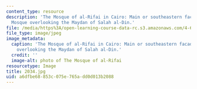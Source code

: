 ```yaml
---
content_type: resource
description: 'The Mosque of al-Rifai in Cairo: Main or southeastern facade of the
  Mosque overlooking the Maydan of Salah al-Din.'
file: /media/https%3A/open-learning-course-data-rc.s3.amazonaws.com/4-614-religious-architecture-and-islamic-cultures-fall-2002/a6dfbe68853c075e765add0d013b2088_2034.jpg
file_type: image/jpeg
image_metadata:
  caption: 'The Mosque of al-Rifai in Cairo: Main or southeastern facade of the Mosque
    overlooking the Maydan of Salah al-Din.'
  credit: ''
  image-alt: photo of The Mosque of al-Rifai
resourcetype: Image
title: 2034.jpg
uid: a6dfbe68-853c-075e-765a-dd0d013b2088
---
```

